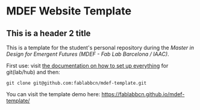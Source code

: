 # MDEF Website Template

## This is a header 2 title

This is a template for the student's personal repository during the _Master in Design for Emergent Futures (MDEF - Fab Lab Barcelona / IAAC)_. 


First use: visit [the documentation on how to set up everything](https://fablabbcn-projects.gitlab.io/learning/fabacademy-local-docs/guides/code/gitsetup/) for git(lab/hub) and then:

```
git clone git@github.com:fablabbcn/mdef-template.git
```

You can visit the template demo here: https://fablabbcn.github.io/mdef-template/
